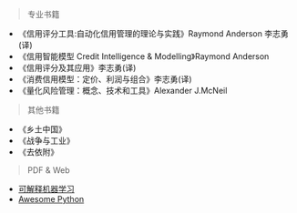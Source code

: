 > 专业书籍

- 《信用评分工具:自动化信用管理的理论与实践》Raymond Anderson 李志勇(译)
- 《信用智能模型 Credit Intelligence & Modelling》Raymond Anderson
- 《信用评分及其应用》李志勇(译)
- 《消费信用模型：定价、利润与组合》李志勇(译)
- 《量化风险管理：概念、技术和工具》Alexander J.McNeil

> 其他书籍

- 《乡土中国》
- 《战争与工业》
- 《去依附》

> PDF & Web

- [可解释机器学习](https://github.com/apachecn/interpretable-ml-book-zh)
- [Awesome Python](http://jobbole.github.io/awesome-python-cn/#_54)